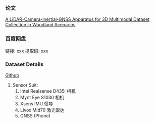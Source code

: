 ### 论文
[A LiDAR-Camera-Inertial-GNSS Apparatus for 3D Multimodal Dataset Collection in Woodland Scenarios](https://www.mdpi.com/1424-8220/23/15/6676)

### 百度网盘
链接: xxx
提取码: xxx

### Dataset Details
[Github](https://github.com/Forestry-Robotics-UC/fruc_dataset_apparatus)
1. Sensor Suit:
    1) Intel Realsense D435i 相机
    2) Mynt Eye S1030 相机
    3) Xsens IMU 惯导
    4) Livox Mid70 激光雷达
    5) GNSS (Phone)